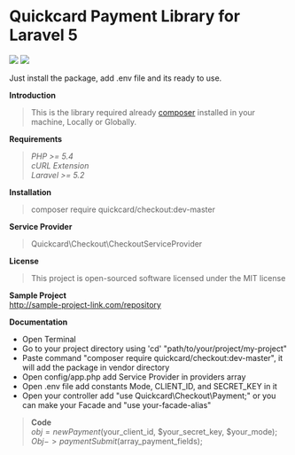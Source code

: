 # Quickcard Payment Library for Laravel 5

<img src="http://www.darwinbiler.com/assets/unstable.svg" class="img-responsive"> <img src="http://www.darwinbiler.com/assets/license.svg" class="img-responsive">

Just install the package, add .env file and its ready to use.

**Introduction**
>This is the library required already [composer](https://getcomposer.org/) installed in your machine, Locally or Globally.

**Requirements**
>*PHP >= 5.4*\
*cURL Extension*\
*Laravel >= 5.2*

**Installation**
>composer require quickcard/checkout:dev-master

**Service Provider**
>Quickcard\Checkout\CheckoutServiceProvider

**License**
>This project is open-sourced software licensed under the MIT license

**Sample Project**\
http://sample-project-link.com/repository

**Documentation**
- Open Terminal
- Go to your project directory using 'cd' "path/to/your/project/my-project"
- Paste command "composer require quickcard/checkout:dev-master", it will add the package in vendor directory
- Open config/app.php add Service Provider in providers array
- Open .env file add constants Mode, CLIENT_ID, and SECRET_KEY in it
- Open your controller add "use Quickcard\Checkout\Payment;" or you can make your Facade and "use your-facade-alias"

>**Code**\
> $obj = new Payment($your_client_id, $your_secret_key, $your_mode);
  $Obj->paymentSubmit($array_payment_fields);